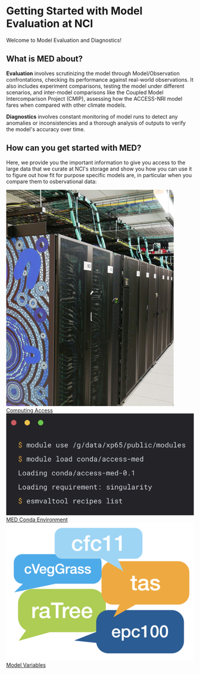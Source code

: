 # Getting Started with Model Evaluation at NCI

Welcome to Model Evaluation and Diagnostics!

## What is MED about?

**Evaluation** involves scrutinizing the model through Model/Observation confrontations, checking its performance against real-world observations. It also includes experiment comparisons, testing the model under different scenarios, and inter-model comparisons like the Coupled Model Intercomparison Project (CMIP), assessing how the ACCESS-NRI model fares when compared with other climate models.

**Diagnostics** involves constant monitoring of model runs to detect any anomalies or inconsistencies and a thorough analysis of outputs to verify the model's accuracy over time.

## How can you get started with MED?

Here, we provide you the important information to give you access to the large data that we curate at NCI's storage and show you how you can use it to figure out how fit for purpose specific models are, in particular when you compare them to osbervational data:

<div class="card-container">
    <a href="../../get_started" class="squared-card aspect-ratio1to1 default-text-color">
        <div class="squared-card-image-container">
            <img src="../../assets/model_evaluation/Gadi-19-2.jpg" alt="Computing Access"></img>
        </div>
        <div class="squared-card-text-container bold">Computing Access</div>
    </a>
    <a href="model_evaluation_getting_started" class="squared-card aspect-ratio1to1 default-text-color">
        <div class="squared-card-image-container">
            <img src="../../assets/model_evaluation/model_evaluation_conda.png" alt="MED Conda Environment"></img>
        </div>
        <div class="squared-card-text-container bold">MED Conda Environment</div>
    </a>
    <a href="model_variables" class="squared-card aspect-ratio1to1 default-text-color">
        <div class="squared-card-image-container">
            <img src="../../assets/model_evaluation/model_evaluation_variables.png" alt="Model Variables"></img>
        </div>
        <div class="squared-card-text-container bold">Model Variables</div>
    </a>
</div>